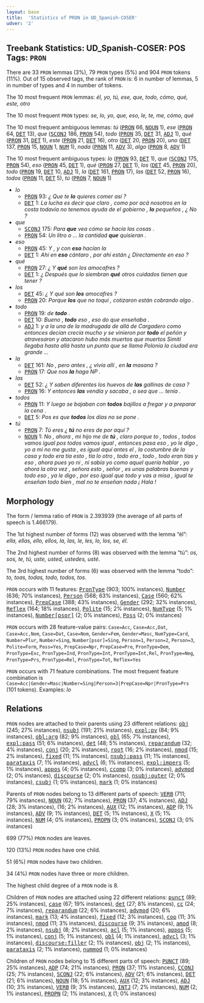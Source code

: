 ```yaml
---
layout: base
title:  'Statistics of PRON in UD_Spanish-COSER'
udver: '2'
---
```


## Treebank Statistics: UD_Spanish-COSER: POS Tags: `PRON`

There are 33 `PRON` lemmas (3%), 79 `PRON` types (5%) and 904 `PRON` tokens (11%).
Out of 15 observed tags, the rank of `PRON` is: 6 in number of lemmas, 5 in number of types and 4 in number of tokens.

The 10 most frequent `PRON` lemmas: <em>él, yo, tú, ese, que, todo, cómo, qué, este, otro</em>

The 10 most frequent `PRON` types:  <em>se, lo, yo, que, eso, le, te, me, cómo, qué</em>

The 10 most frequent ambiguous lemmas: <em>tú</em> (<tt><a href="es_coser-pos-PRON.html">PRON</a></tt> 66, <tt><a href="es_coser-pos-NOUN.html">NOUN</a></tt> 1), <em>ese</em> (<tt><a href="es_coser-pos-PRON.html">PRON</a></tt> 64, <tt><a href="es_coser-pos-DET.html">DET</a></tt> 13), <em>que</em> (<tt><a href="es_coser-pos-SCONJ.html">SCONJ</a></tt> 186, <tt><a href="es_coser-pos-PRON.html">PRON</a></tt> 54), <em>todo</em> (<tt><a href="es_coser-pos-PRON.html">PRON</a></tt> 35, <tt><a href="es_coser-pos-DET.html">DET</a></tt> 31, <tt><a href="es_coser-pos-ADJ.html">ADJ</a></tt> 1), <em>qué</em> (<tt><a href="es_coser-pos-PRON.html">PRON</a></tt> 31, <tt><a href="es_coser-pos-DET.html">DET</a></tt> 1), <em>este</em> (<tt><a href="es_coser-pos-PRON.html">PRON</a></tt> 21, <tt><a href="es_coser-pos-DET.html">DET</a></tt> 16), <em>otro</em> (<tt><a href="es_coser-pos-DET.html">DET</a></tt> 20, <tt><a href="es_coser-pos-PRON.html">PRON</a></tt> 20), <em>uno</em> (<tt><a href="es_coser-pos-DET.html">DET</a></tt> 137, <tt><a href="es_coser-pos-PRON.html">PRON</a></tt> 15, <tt><a href="es_coser-pos-NOUN.html">NOUN</a></tt> 1, <tt><a href="es_coser-pos-NUM.html">NUM</a></tt> 1), <em>nada</em> (<tt><a href="es_coser-pos-PRON.html">PRON</a></tt> 11, <tt><a href="es_coser-pos-ADV.html">ADV</a></tt> 3), <em>algo</em> (<tt><a href="es_coser-pos-PRON.html">PRON</a></tt> 8, <tt><a href="es_coser-pos-ADV.html">ADV</a></tt> 1)

The 10 most frequent ambiguous types:  <em>lo</em> (<tt><a href="es_coser-pos-PRON.html">PRON</a></tt> 93, <tt><a href="es_coser-pos-DET.html">DET</a></tt> 1), <em>que</em> (<tt><a href="es_coser-pos-SCONJ.html">SCONJ</a></tt> 175, <tt><a href="es_coser-pos-PRON.html">PRON</a></tt> 54), <em>eso</em> (<tt><a href="es_coser-pos-PRON.html">PRON</a></tt> 45, <tt><a href="es_coser-pos-DET.html">DET</a></tt> 1), <em>qué</em> (<tt><a href="es_coser-pos-PRON.html">PRON</a></tt> 27, <tt><a href="es_coser-pos-DET.html">DET</a></tt> 1), <em>los</em> (<tt><a href="es_coser-pos-DET.html">DET</a></tt> 45, <tt><a href="es_coser-pos-PRON.html">PRON</a></tt> 20), <em>todo</em> (<tt><a href="es_coser-pos-PRON.html">PRON</a></tt> 19, <tt><a href="es_coser-pos-DET.html">DET</a></tt> 10, <tt><a href="es_coser-pos-ADJ.html">ADJ</a></tt> 1), <em>la</em> (<tt><a href="es_coser-pos-DET.html">DET</a></tt> 161, <tt><a href="es_coser-pos-PRON.html">PRON</a></tt> 17), <em>las</em> (<tt><a href="es_coser-pos-DET.html">DET</a></tt> 52, <tt><a href="es_coser-pos-PRON.html">PRON</a></tt> 16), <em>todos</em> (<tt><a href="es_coser-pos-PRON.html">PRON</a></tt> 11, <tt><a href="es_coser-pos-DET.html">DET</a></tt> 5), <em>tú</em> (<tt><a href="es_coser-pos-PRON.html">PRON</a></tt> 7, <tt><a href="es_coser-pos-NOUN.html">NOUN</a></tt> 1)


* <em>lo</em>
  * <tt><a href="es_coser-pos-PRON.html">PRON</a></tt> 93: <em>¿ Que te <b>lo</b> quieres comer así ?</em>
  * <tt><a href="es_coser-pos-DET.html">DET</a></tt> 1: <em>La lucha es decir que claro , como por acá nosotros en la costa todavía no tenemos ayuda de el gobierno , <b>lo</b> pequeños , ¿ No ?</em>
* <em>que</em>
  * <tt><a href="es_coser-pos-SCONJ.html">SCONJ</a></tt> 175: <em>Para <b>que</b> vea cómo se hacía las cosas .</em>
  * <tt><a href="es_coser-pos-PRON.html">PRON</a></tt> 54: <em>Un litro o ... la cantidad <b>que</b> quisieran .</em>
* <em>eso</em>
  * <tt><a href="es_coser-pos-PRON.html">PRON</a></tt> 45: <em>Y , y con <b>eso</b> hacían la</em>
  * <tt><a href="es_coser-pos-DET.html">DET</a></tt> 1: <em>Ahí en <b>eso</b> cántaro , por ahí están ¿ Directamente en eso ?</em>
* <em>qué</em>
  * <tt><a href="es_coser-pos-PRON.html">PRON</a></tt> 27: <em>¿ Y <b>qué</b> son los amocafres ?</em>
  * <tt><a href="es_coser-pos-DET.html">DET</a></tt> 1: <em>¿ Después que lo siembran <b>qué</b> otros cuidados tienen que tener ?</em>
* <em>los</em>
  * <tt><a href="es_coser-pos-DET.html">DET</a></tt> 45: <em>¿ Y qué son <b>los</b> amocafres ?</em>
  * <tt><a href="es_coser-pos-PRON.html">PRON</a></tt> 20: <em>Porque <b>los</b> que no toqui , cotizaron están cobrando algo .</em>
* <em>todo</em>
  * <tt><a href="es_coser-pos-PRON.html">PRON</a></tt> 19: <em>de <b>todo</b> .</em>
  * <tt><a href="es_coser-pos-DET.html">DET</a></tt> 10: <em>Bueno , <b>todo</b> eso , eso do que enseñaba .</em>
  * <tt><a href="es_coser-pos-ADJ.html">ADJ</a></tt> 1: <em>y a la una de la madrugada de allá de Cargadero como entonces decían crecía mucho y se vinieron por <b>todo</b> el peñón y atravesaron y atacaron hubo más muertos que muertos Simití llegaba hasta allá hasta un punto que se llama Polonia la ciudad era grande ...</em>
* <em>la</em>
  * <tt><a href="es_coser-pos-DET.html">DET</a></tt> 161: <em>No , pero antes , ¿ vivía allí , en <b>la</b> masana ?</em>
  * <tt><a href="es_coser-pos-PRON.html">PRON</a></tt> 17: <em>Que nos <b>la</b> haga NP .</em>
* <em>las</em>
  * <tt><a href="es_coser-pos-DET.html">DET</a></tt> 52: <em>¿ Y saben diferentes los huevos de <b>las</b> gallinas de casa ?</em>
  * <tt><a href="es_coser-pos-PRON.html">PRON</a></tt> 16: <em>Y entonces <b>las</b> vendía y sacaba , o sea que ... tenía .</em>
* <em>todos</em>
  * <tt><a href="es_coser-pos-PRON.html">PRON</a></tt> 11: <em>Y luego se bajaban con <b>todos</b> bajillos a fregar y a preparar la cena .</em>
  * <tt><a href="es_coser-pos-DET.html">DET</a></tt> 5: <em>Pos es que <b>todos</b> los días no se pone .</em>
* <em>tú</em>
  * <tt><a href="es_coser-pos-PRON.html">PRON</a></tt> 7: <em>Tú eres ¿ <b>tú</b> no eres de por aquí ?</em>
  * <tt><a href="es_coser-pos-NOUN.html">NOUN</a></tt> 1: <em>No , ahora , mi hijo me de <b>tú</b> , claro porque to , todos , todos vamos igual pos todos vamos igual , entonces pasa eso , yo le digo , yo a mí no me gusta , es igual aquí antes el , la costumbre de la casa y todo era tía esto , tía lo otro , todo era , todo , todo eran tías y eso , ahora pues yo ni , ni sabía yo como aquel quería hablar , yo ahora la otra vez , señora esto , señor , es unas palabras buenas y todo eso , ya le digo , por eso igual que todo y vas a misa , igual te enseñan todo bien , mal no te enseñan nada ¡ Hala !</em>

## Morphology

The form / lemma ratio of `PRON` is 2.393939 (the average of all parts of speech is 1.466179).

The 1st highest number of forms (12) was observed with the lemma “él”: <em>ella, ellas, ello, ellos, la, las, le, les, lo, los, se, él</em>.

The 2nd highest number of forms (8) was observed with the lemma “tú”: <em>os, sos, te, tú, uste, usted, ustedes, usté</em>.

The 3rd highest number of forms (6) was observed with the lemma “todo”: <em>to, toas, todas, todo, todos, tos</em>.

`PRON` occurs with 11 features: <tt><a href="es_coser-feat-PronType.html">PronType</a></tt> (903; 100% instances), <tt><a href="es_coser-feat-Number.html">Number</a></tt> (636; 70% instances), <tt><a href="es_coser-feat-Person.html">Person</a></tt> (568; 63% instances), <tt><a href="es_coser-feat-Case.html">Case</a></tt> (560; 62% instances), <tt><a href="es_coser-feat-PrepCase.html">PrepCase</a></tt> (388; 43% instances), <tt><a href="es_coser-feat-Gender.html">Gender</a></tt> (292; 32% instances), <tt><a href="es_coser-feat-Reflex.html">Reflex</a></tt> (164; 18% instances), <tt><a href="es_coser-feat-Polite.html">Polite</a></tt> (15; 2% instances), <tt><a href="es_coser-feat-NumType.html">NumType</a></tt> (5; 1% instances), <tt><a href="es_coser-feat-Number-psor.html">Number[psor]</a></tt> (2; 0% instances), <tt><a href="es_coser-feat-Poss.html">Poss</a></tt> (2; 0% instances)

`PRON` occurs with 28 feature-value pairs: `Case=Acc`, `Case=Acc,Dat`, `Case=Acc,Nom`, `Case=Dat`, `Case=Nom`, `Gender=Fem`, `Gender=Masc`, `NumType=Card`, `Number=Plur`, `Number=Sing`, `Number[psor]=Sing`, `Person=1`, `Person=2`, `Person=3`, `Polite=Form`, `Poss=Yes`, `PrepCase=Npr`, `PrepCase=Pre`, `PronType=Dem`, `PronType=Exc`, `PronType=Ind`, `PronType=Int`, `PronType=Int,Rel`, `PronType=Neg`, `PronType=Prs`, `PronType=Rel`, `PronType=Tot`, `Reflex=Yes`

`PRON` occurs with 71 feature combinations.
The most frequent feature combination is `Case=Acc|Gender=Masc|Number=Sing|Person=3|PrepCase=Npr|PronType=Prs` (101 tokens).
Examples: <em>lo</em>


## Relations

`PRON` nodes are attached to their parents using 23 different relations: <tt><a href="es_coser-dep-obj.html">obj</a></tt> (245; 27% instances), <tt><a href="es_coser-dep-nsubj.html">nsubj</a></tt> (191; 21% instances), <tt><a href="es_coser-dep-expl-pv.html">expl:pv</a></tt> (84; 9% instances), <tt><a href="es_coser-dep-obl-arg.html">obl:arg</a></tt> (82; 9% instances), <tt><a href="es_coser-dep-obl.html">obl</a></tt> (65; 7% instances), <tt><a href="es_coser-dep-expl-pass.html">expl:pass</a></tt> (51; 6% instances), <tt><a href="es_coser-dep-det.html">det</a></tt> (48; 5% instances), <tt><a href="es_coser-dep-reparandum.html">reparandum</a></tt> (32; 4% instances), <tt><a href="es_coser-dep-conj.html">conj</a></tt> (20; 2% instances), <tt><a href="es_coser-dep-root.html">root</a></tt> (16; 2% instances), <tt><a href="es_coser-dep-nmod.html">nmod</a></tt> (15; 2% instances), <tt><a href="es_coser-dep-fixed.html">fixed</a></tt> (11; 1% instances), <tt><a href="es_coser-dep-nsubj-pass.html">nsubj:pass</a></tt> (11; 1% instances), <tt><a href="es_coser-dep-parataxis.html">parataxis</a></tt> (7; 1% instances), <tt><a href="es_coser-dep-advcl.html">advcl</a></tt> (6; 1% instances), <tt><a href="es_coser-dep-expl-impers.html">expl:impers</a></tt> (5; 1% instances), <tt><a href="es_coser-dep-appos.html">appos</a></tt> (4; 0% instances), <tt><a href="es_coser-dep-ccomp.html">ccomp</a></tt> (3; 0% instances), <tt><a href="es_coser-dep-advmod.html">advmod</a></tt> (2; 0% instances), <tt><a href="es_coser-dep-discourse.html">discourse</a></tt> (2; 0% instances), <tt><a href="es_coser-dep-nsubj-outer.html">nsubj:outer</a></tt> (2; 0% instances), <tt><a href="es_coser-dep-csubj.html">csubj</a></tt> (1; 0% instances), <tt><a href="es_coser-dep-mark.html">mark</a></tt> (1; 0% instances)

Parents of `PRON` nodes belong to 13 different parts of speech: <tt><a href="es_coser-pos-VERB.html">VERB</a></tt> (711; 79% instances), <tt><a href="es_coser-pos-NOUN.html">NOUN</a></tt> (62; 7% instances), <tt><a href="es_coser-pos-PRON.html">PRON</a></tt> (37; 4% instances), <tt><a href="es_coser-pos-ADJ.html">ADJ</a></tt> (28; 3% instances),  (16; 2% instances), <tt><a href="es_coser-pos-AUX.html">AUX</a></tt> (12; 1% instances), <tt><a href="es_coser-pos-ADP.html">ADP</a></tt> (9; 1% instances), <tt><a href="es_coser-pos-ADV.html">ADV</a></tt> (9; 1% instances), <tt><a href="es_coser-pos-DET.html">DET</a></tt> (5; 1% instances), <tt><a href="es_coser-pos-X.html">X</a></tt> (5; 1% instances), <tt><a href="es_coser-pos-NUM.html">NUM</a></tt> (4; 0% instances), <tt><a href="es_coser-pos-PROPN.html">PROPN</a></tt> (3; 0% instances), <tt><a href="es_coser-pos-SCONJ.html">SCONJ</a></tt> (3; 0% instances)

699 (77%) `PRON` nodes are leaves.

120 (13%) `PRON` nodes have one child.

51 (6%) `PRON` nodes have two children.

34 (4%) `PRON` nodes have three or more children.

The highest child degree of a `PRON` node is 8.

Children of `PRON` nodes are attached using 22 different relations: <tt><a href="es_coser-dep-punct.html">punct</a></tt> (89; 25% instances), <tt><a href="es_coser-dep-case.html">case</a></tt> (67; 19% instances), <tt><a href="es_coser-dep-det.html">det</a></tt> (27; 8% instances), <tt><a href="es_coser-dep-cc.html">cc</a></tt> (24; 7% instances), <tt><a href="es_coser-dep-reparandum.html">reparandum</a></tt> (22; 6% instances), <tt><a href="es_coser-dep-advmod.html">advmod</a></tt> (20; 6% instances), <tt><a href="es_coser-dep-mark.html">mark</a></tt> (13; 4% instances), <tt><a href="es_coser-dep-fixed.html">fixed</a></tt> (12; 3% instances), <tt><a href="es_coser-dep-cop.html">cop</a></tt> (11; 3% instances), <tt><a href="es_coser-dep-nmod.html">nmod</a></tt> (11; 3% instances), <tt><a href="es_coser-dep-discourse.html">discourse</a></tt> (9; 3% instances), <tt><a href="es_coser-dep-amod.html">amod</a></tt> (8; 2% instances), <tt><a href="es_coser-dep-nsubj.html">nsubj</a></tt> (8; 2% instances), <tt><a href="es_coser-dep-acl.html">acl</a></tt> (5; 1% instances), <tt><a href="es_coser-dep-appos.html">appos</a></tt> (5; 1% instances), <tt><a href="es_coser-dep-conj.html">conj</a></tt> (5; 1% instances), <tt><a href="es_coser-dep-obl.html">obl</a></tt> (4; 1% instances), <tt><a href="es_coser-dep-advcl.html">advcl</a></tt> (3; 1% instances), <tt><a href="es_coser-dep-discourse-filler.html">discourse:filler</a></tt> (2; 1% instances), <tt><a href="es_coser-dep-obj.html">obj</a></tt> (2; 1% instances), <tt><a href="es_coser-dep-parataxis.html">parataxis</a></tt> (2; 1% instances), <tt><a href="es_coser-dep-nummod.html">nummod</a></tt> (1; 0% instances)

Children of `PRON` nodes belong to 15 different parts of speech: <tt><a href="es_coser-pos-PUNCT.html">PUNCT</a></tt> (89; 25% instances), <tt><a href="es_coser-pos-ADP.html">ADP</a></tt> (74; 21% instances), <tt><a href="es_coser-pos-PRON.html">PRON</a></tt> (37; 11% instances), <tt><a href="es_coser-pos-CCONJ.html">CCONJ</a></tt> (25; 7% instances), <tt><a href="es_coser-pos-SCONJ.html">SCONJ</a></tt> (22; 6% instances), <tt><a href="es_coser-pos-ADV.html">ADV</a></tt> (21; 6% instances), <tt><a href="es_coser-pos-DET.html">DET</a></tt> (21; 6% instances), <tt><a href="es_coser-pos-NOUN.html">NOUN</a></tt> (18; 5% instances), <tt><a href="es_coser-pos-AUX.html">AUX</a></tt> (12; 3% instances), <tt><a href="es_coser-pos-ADJ.html">ADJ</a></tt> (10; 3% instances), <tt><a href="es_coser-pos-VERB.html">VERB</a></tt> (9; 3% instances), <tt><a href="es_coser-pos-INTJ.html">INTJ</a></tt> (7; 2% instances), <tt><a href="es_coser-pos-NUM.html">NUM</a></tt> (2; 1% instances), <tt><a href="es_coser-pos-PROPN.html">PROPN</a></tt> (2; 1% instances), <tt><a href="es_coser-pos-X.html">X</a></tt> (1; 0% instances)

